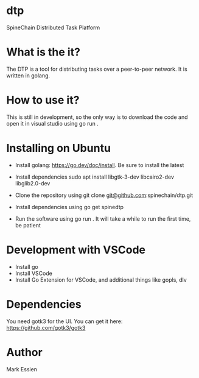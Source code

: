 # dtp
SpineChain Distributed Task Platform


# What is the it?

The DTP is a tool for distributing tasks over a peer-to-peer network. It is written in golang.


# How to use it?

This is still in development, so the only way is to download the code and open it in visual studio using go run .


# Installing on Ubuntu
- Install golang: https://go.dev/doc/install. Be sure to install the latest

- Install dependencies sudo apt install libgtk-3-dev libcairo2-dev libglib2.0-dev
- Clone the repository using git clone git@github.com:spinechain/dtp.git
- Install dependencies using go get spinedtp
- Run the software using go run . It will take a while to run the first time, be patient


# Development with VSCode
- Install go
- Install VSCode
- Install Go Extension for VSCode, and additional things like gopls, dlv

# Dependencies
You need gotk3 for the UI. You can get it here: https://github.com/gotk3/gotk3

# Author

Mark Essien
